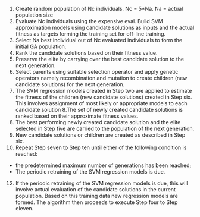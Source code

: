 1. Create random population of Nc individuals. Nc = 5*Na. Na = actual population size
2. Evaluate Nc individuals using the expensive eval. Build SVM approximation models using candidate solutions as inputs and the actual fitness as targets forming the training set for off-line training.
3. Select Na best individual out of Nc evaluated individuals to form the initial GA population.
4. Rank the candidate solutions based on their fitness value.
5. Preserve the elite by carrying over the best candidate solution to the next generation.
6. Select parents using suitable selection operator and apply genetic operators namely recombination and mutation to create children (new candidate solutions) for the next generation.
7. The SVM regression models created in Step two are applied to estimate the fitness of the children (new candidate solutions) created in Step six. This involves assignment of most likely or appropriate models to each candidate solution
8.The set of newly created candidate solutions is ranked based on their approximate fitness values.
9. The best performing newly created candidate solution and the elite selected in Step five are carried to the population of the next generation.
10. New candidate solutions or children are created as described in Step six.
11. Repeat Step seven to Step ten until either of the following condition is reached:
 - the predetermined maximum number of generations has been reached;
 - The periodic retraining of the SVM regression models is due.
12.  If the periodic retraining of the SVM regression models is due, this will involve actual evaluation of the candidate solutions in the current population. Based on this training data new regression models are formed. The algorithm then proceeds to execute Step four to Step eleven.









